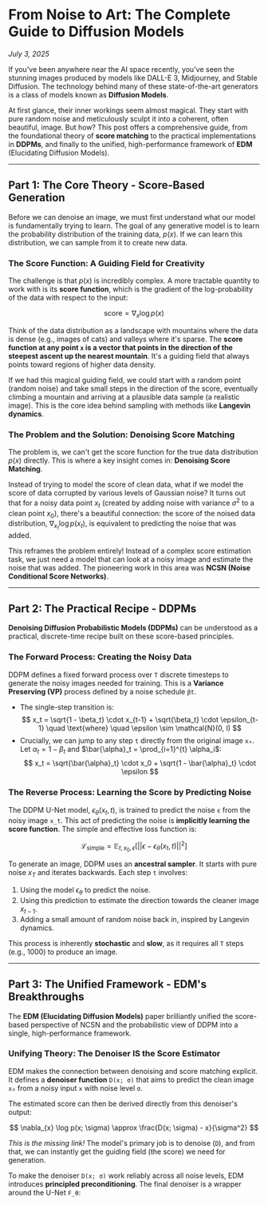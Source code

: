 # From Noise to Art: The Complete Guide to Diffusion Models

*July 3, 2025*

If you've been anywhere near the AI space recently, you've seen the stunning images produced by models like DALL-E 3, Midjourney, and Stable Diffusion. The technology behind many of these state-of-the-art generators is a class of models known as **Diffusion Models**.

At first glance, their inner workings seem almost magical. They start with pure random noise and meticulously sculpt it into a coherent, often beautiful, image. But how? This post offers a comprehensive guide, from the foundational theory of **score matching** to the practical implementations in **DDPMs**, and finally to the unified, high-performance framework of **EDM** (Elucidating Diffusion Models).

---

## Part 1: The Core Theory - Score-Based Generation

Before we can denoise an image, we must first understand what our model is fundamentally trying to learn. The goal of any generative model is to learn the probability distribution of the training data, $p(x)$. If we can learn this distribution, we can sample from it to create new data.

### The Score Function: A Guiding Field for Creativity

The challenge is that $p(x)$ is incredibly complex. A more tractable quantity to work with is its **score function**, which is the gradient of the log-probability of the data with respect to the input:

$$
\text{score} = \nabla_x \log p(x)
$$

Think of the data distribution as a landscape with mountains where the data is dense (e.g., images of cats) and valleys where it's sparse. The **score function at any point `x` is a vector that points in the direction of the steepest ascent up the nearest mountain**. It's a guiding field that always points toward regions of higher data density.

If we had this magical guiding field, we could start with a random point (random noise) and take small steps in the direction of the score, eventually climbing a mountain and arriving at a plausible data sample (a realistic image). This is the core idea behind sampling with methods like **Langevin dynamics**.

### The Problem and the Solution: Denoising Score Matching

The problem is, we can't get the score function for the true data distribution $p(x)$ directly. This is where a key insight comes in: **Denoising Score Matching**.

Instead of trying to model the score of clean data, what if we model the score of data corrupted by various levels of Gaussian noise? It turns out that for a noisy data point $x_t$ (created by adding noise with variance $\sigma^2$ to a clean point $x_0$), there's a beautiful connection: the score of the noised data distribution, $\nabla_{x_t} \log p(x_t)$, is equivalent to predicting the noise that was added.

This reframes the problem entirely! Instead of a complex score estimation task, we just need a model that can look at a noisy image and estimate the noise that was added. The pioneering work in this area was **NCSN (Noise Conditional Score Networks)**.

---

## Part 2: The Practical Recipe - DDPMs

**Denoising Diffusion Probabilistic Models (DDPMs)** can be understood as a practical, discrete-time recipe built on these score-based principles.

### The Forward Process: Creating the Noisy Data

DDPM defines a fixed forward process over `T` discrete timesteps to generate the noisy images needed for training. This is a **Variance Preserving (VP)** process defined by a noise schedule `βt`.

* The single-step transition is:
    $$
    x_t = \sqrt{1 - \beta_t} \cdot x_{t-1} + \sqrt{\beta_t} \cdot \epsilon_{t-1} \quad \text{where} \quad \epsilon \sim \mathcal{N}(0, I)
    $$
* Crucially, we can jump to any step `t` directly from the original image `x₀`. Let $\alpha_t = 1 - \beta_t$ and $\bar{\alpha}_t = \prod_{i=1}^{t} \alpha_i$:
    $$
    x_t = \sqrt{\bar{\alpha}_t} \cdot x_0 + \sqrt{1 - \bar{\alpha}_t} \cdot \epsilon
    $$

### The Reverse Process: Learning the Score by Predicting Noise

The DDPM U-Net model, $\epsilon_\theta(x_t, t)$, is trained to predict the noise `ϵ` from the noisy image `x_t`. This act of predicting the noise is **implicitly learning the score function**. The simple and effective loss function is:

$$
\mathcal{L}_{\text{simple}} = \mathbb{E}_{t, x_0, \epsilon} \left[ || \epsilon - \epsilon_\theta(x_t, t) ||^2 \right]
$$

To generate an image, DDPM uses an **ancestral sampler**. It starts with pure noise $x_T$ and iterates backwards. Each step `t` involves:
1.  Using the model $\epsilon_\theta$ to predict the noise.
2.  Using this prediction to estimate the direction towards the cleaner image $x_{t-1}$.
3.  Adding a small amount of random noise back in, inspired by Langevin dynamics.

This process is inherently **stochastic** and **slow**, as it requires all `T` steps (e.g., 1000) to produce an image.

---

## Part 3: The Unified Framework - EDM's Breakthroughs

The **EDM (Elucidating Diffusion Models)** paper brilliantly unified the score-based perspective of NCSN and the probabilistic view of DDPM into a single, high-performance framework.

### Unifying Theory: The Denoiser IS the Score Estimator

EDM makes the connection between denoising and score matching explicit. It defines a **denoiser function** `D(x; σ)` that aims to predict the clean image `x₀` from a noisy input `x` with noise level `σ`.

The estimated score can then be derived directly from this denoiser's output:

$$
\nabla_{x} \log p(x; \sigma) \approx \frac{D(x; \sigma) - x}{\sigma^2}
$$

*This is the missing link!* The model's primary job is to denoise (`D`), and from that, we can instantly get the guiding field (the score) we need for generation.

To make the denoiser `D(x; σ)` work reliably across all noise levels, EDM introduces **principled preconditioning**. The final denoiser is a wrapper around the U-Net `F_θ`:
